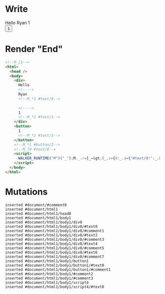# Write
  <!--M_[1--><div>Hello <!>Ryan<!--M_*1 #text/0--> <!>1<!--M_*1 #text/1--></div><button>1<!--M_*1 #text/3--></button><!--M_*1 #button/2--><!--M_]0 #text/0--><script>WALKER_RUNTIME("M")("_");M._.r=[_=>(_.c={0:_.a={"#text/0!":_.b={y:1}},1:_.b},_.a["#text/0("]=_._["__tests__/template.marko_1_renderer"](_.a),_.c),1,"__tests__/template.marko_1_y",0];M._.w()</script>


# Render "End"
```html
<!--M_[1-->
<html>
  <head />
  <body>
    <div>
      Hello 
      <!---->
      Ryan
      <!--M_*1 #text/0-->
       
      <!---->
      1
      <!--M_*1 #text/1-->
    </div>
    <button>
      1
      <!--M_*1 #text/3-->
    </button>
    <!--M_*1 #button/2-->
    <!--M_]0 #text/0-->
    <script>
      WALKER_RUNTIME("M")("_");M._.r=[_=&gt;(_.c={0:_.a={"#text/0!":_.b={y:1}},1:_.b},_.a["#text/0("]=_._["__tests__/template.marko_1_renderer"](_.a),_.c),1,"__tests__/template.marko_1_y",0];M._.w()
    </script>
  </body>
</html>
```

# Mutations
```
inserted #document/#comment0
inserted #document/html1
inserted #document/html1/head0
inserted #document/html1/body1
inserted #document/html1/body1/div0
inserted #document/html1/body1/div0/#text0
inserted #document/html1/body1/div0/#comment1
inserted #document/html1/body1/div0/#text2
inserted #document/html1/body1/div0/#comment3
inserted #document/html1/body1/div0/#text4
inserted #document/html1/body1/div0/#comment5
inserted #document/html1/body1/div0/#text6
inserted #document/html1/body1/div0/#comment7
inserted #document/html1/body1/button1
inserted #document/html1/body1/button1/#text0
inserted #document/html1/body1/button1/#comment1
inserted #document/html1/body1/#comment2
inserted #document/html1/body1/#comment3
inserted #document/html1/body1/script4
inserted #document/html1/body1/script4/#text0
```